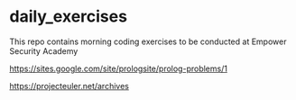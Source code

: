 # daily_exercises
This repo contains morning coding exercises to be conducted at Empower Security Academy


https://sites.google.com/site/prologsite/prolog-problems/1

https://projecteuler.net/archives